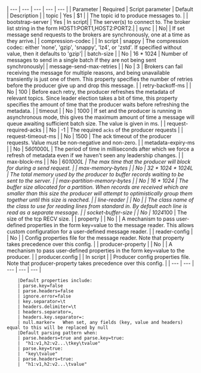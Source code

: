 

| --- | --- | --- | --- | --- |
| Parameter | Required | Script parameter | Default | Description |
| topic | Yes | $1 | | The topic id to produce messages to. | 
| bootstrap-server | Yes | In script| | The server(s) to connect to. The broker list string in the form HOST1:PORT1,HOST2:PORT2.|
| sync | | No| | If set message send requests to the brokers are synchronously, one at a time as they arrive.|
| compression-codec | | In script | snappy | The compression codec: either 'none', 'gzip', 'snappy', 'lz4', or 'zstd'. If specified without value, then it defaults to 'gzip'|
| batch-size | | No | 16 * 1024 | Number of messages to send in a single batch if they are not being sent synchronously|
| message-send-max-retries | | No | 3 | Brokers can fail receiving the message for multiple reasons, and being unavailable transiently is just one of them. This property specifies the number of retries before the producer give up and drop this message. |
| retry-backoff-ms | | No | 100 | Before each retry, the producer refreshes the metadata of relevant topics. Since leader election takes a bit of time, this property specifies the amount of time that the producer waits before refreshing the metadata. |
| timeout | | No | 1000 | If set and the producer is running in asynchronous mode, this gives the maximum amount of time a message will queue awaiting sufficient batch size. The value is given in ms. |
| request-required-acks | | No | -1 | The required `acks` of the producer requests |
| request-timeout-ms | | No | 1500  | The ack timeout of the producer requests. Value must be non-negative and non-zero. |
| metadata-expiry-ms | | No | 5*60*1000L | The period of time in milliseconds after which we force a refresh of metadata even if we haven't seen any leadership changes. |
| max-block-ms | | No | 60*1000L | The max time that the producer will block for during a send request. |
| max-memory-bytes | | No | 32 * 1024 * 1024L | The total memory used by the producer to buffer records waiting to be sent to the server. |
| max-partition-memory-bytes | | No | 16 * 1024 | The buffer size allocated for a partition. When records are received which are smaller than this size the producer will attempt to optimistically group them together until this size is reached.  |
| line-reader | | No | | The class name of the class to use for reading lines from standard in. By default each line is read as a separate message. |
| socket-buffer-size | | No | 1024*100 | The size of the tcp RECV size. |
| property | | No | | A mechanism to pass user-defined properties in the form key=value to the message reader. This allows custom configuration for a user-defined message reader. |
| reader-config | | No | | Config properties file for the message reader. Note that property takes precedence over this config. |
| producer-property | | No | | A mechanism to pass user-defined properties in the form key=value to the producer. |
| producer.config | | In script | | Producer config properties file. Note that producer-property takes precedence over this config. |
| --- | --- | --- | --- | --- |



        |Default properties include:
        | parse.key=false
        | parse.headers=false
        | ignore.error=false
        | key.separator=\t
        | headers.delimiter=\t
        | headers.separator=,
        | headers.key.separator=:
        | null.marker=   When set, any fields (key, value and headers) equal to this will be replaced by null
        |Default parsing pattern when:
        | parse.headers=true and parse.key=true:
        |  "h1:v1,h2:v2...\tkey\tvalue"
        | parse.key=true:
        |  "key\tvalue"
        | parse.headers=true:
        |  "h1:v1,h2:v2...\tvalue"

